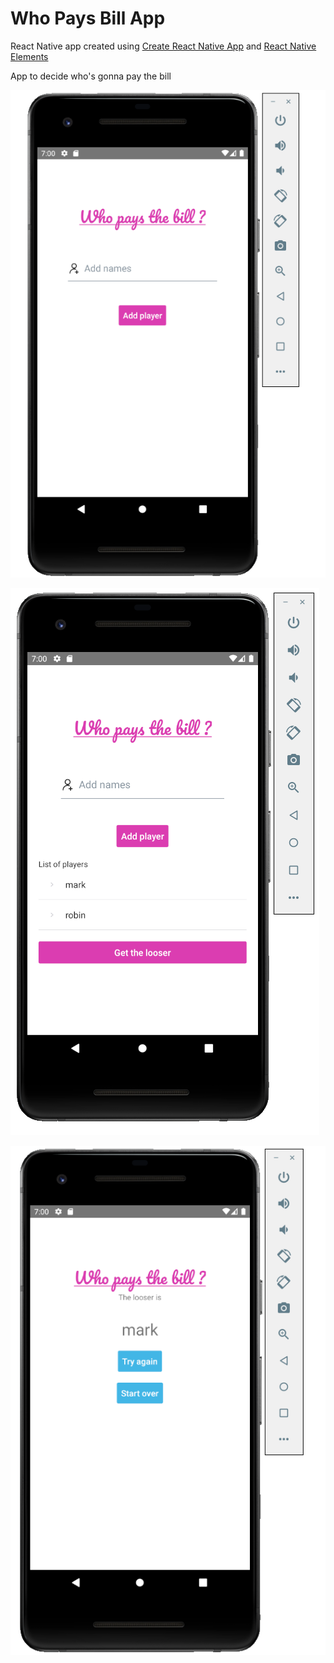 # Who Pays Bill App

React Native app created using [Create React Native App](https://github.com/expo/create-react-native-app) and [React Native Elements](https://reactnativeelements.com/)

App to decide who's gonna pay the bill

![Screen](https://github.com/santiago120600/WhoPaysBillApp/blob/main/screen.png)

![Screen 01](https://github.com/santiago120600/WhoPaysBillApp/blob/main/screen_01.png)

![Screen 02](https://github.com/santiago120600/WhoPaysBillApp/blob/main/screen_02.png)

